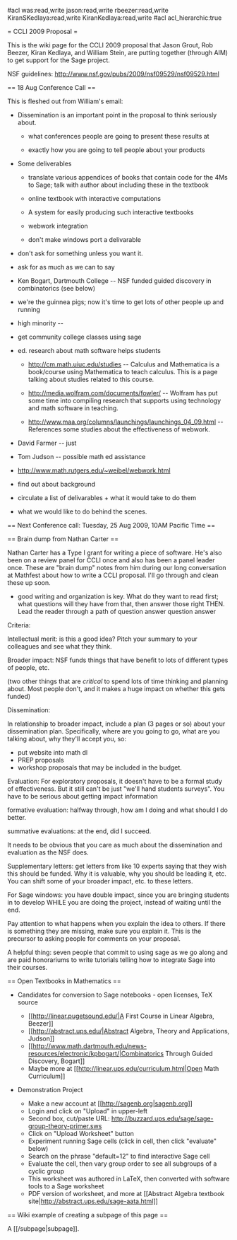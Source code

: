 #acl was:read,write jason:read,write rbeezer:read,write KiranSKedlaya:read,write KiranKedlaya:read,write
#acl acl_hierarchic:true

= CCLI 2009 Proposal =


This is the wiki page for the CCLI 2009 proposal that Jason Grout, Rob Beezer, Kiran Kedlaya, and William Stein, are putting together (through AIM) to get support for the Sage project. 

NSF guidelines: http://www.nsf.gov/pubs/2009/nsf09529/nsf09529.html

== 18 Aug Conference Call ==

This is fleshed out from William's email:

  * Dissemination is an important point in the proposal to think seriously about.
    * what conferences people are going to present these results at

    * exactly how you are going to tell people about your products

  * Some deliverables

    * translate various appendices of books that contain code for the 4Ms to Sage; talk with author about including these in the textbook

    * online textbook with interactive computations

    * A system for easily producing such interactive textbooks

    * webwork integration

    * don't make windows port a delivarable

  * don't ask for something unless you want it.

  * ask for as much as we can to say


  * Ken Bogart, Dartmouth College -- NSF funded guided discovery in combinatorics (see below)

  * we're the guinnea pigs; now it's time to get lots of other people up
  and running

  * high minority --

  * get community college classes using sage

  * ed. research about math software helps students

    * http://cm.math.uiuc.edu/studies -- Calculus and Mathematica is a book/course using Mathematica to teach calculus.  This is a page talking about studies related to this course.

    * http://media.wolfram.com/documents/fowler/  -- Wolfram has put some time into compiling research that supports using technology and math software in teaching.

    * http://www.maa.org/columns/launchings/launchings_04_09.html  -- References some studies about the effectiveness of webwork.

  * David Farmer -- just

  * Tom Judson -- possible math ed assistance

  * http://www.math.rutgers.edu/~weibel/webwork.html

  * find out about background

  * circulate a list of delivarables + what it would take to do them

  * what we would like to do behind the scenes.


== Next Conference call: Tuesday, 25 Aug 2009, 10AM Pacific Time ==


== Brain dump from Nathan Carter ==

Nathan Carter has a Type I grant for writing a piece of software.  He's also been on a review panel for CCLI once and also has been a panel leader once.  These are "brain dump" notes from him during our long conversation at Mathfest about how to write a CCLI proposal.  I'll go through and clean these up soon.

* good writing and organization is key.  What do they want to read first; what questions will they have from that, then answer those right THEN.  Lead the reader through a path of question answer question answer

Criteria:

Intellectual merit: is this a good idea?  Pitch your summary to your colleagues and see what they think.

Broader impact: NSF funds things that have benefit to lots of different types of people, etc.

(two other things that are *critical* to spend lots of time thinking and planning about.  Most people don't, and it makes a huge impact on whether this gets funded)

Dissemination:

In relationship to broader impact, include a plan (3 pages or so) about your dissemination plan.  Specifically, where are you going to go, what are you talking about, why they'll accept you, so:

* put website into math dl
* PREP proposals
* workshop proposals that may be included in the budget.

Evaluation:  For exploratory proposals, it doesn't have to be a formal study of effectiveness.  But it still can't be just "we'll hand students surveys".  You have to be serious about getting impact information

formative evaluation: halfway through, how am I doing and what should I do better.

summative evaluations: at the end, did I succeed.

It needs to be obvious that you care as much about the dissemination and evaluation as the NSF does.

Supplementary letters: get letters from like 10 experts saying that they wish this should be funded.  Why it is valuable, why you should be leading it, etc.  You can shift some of your broader impact, etc. to these letters.

For Sage windows: you have double impact, since you are bringing students in to develop WHILE you are doing the project, instead of waiting until the end.

Pay attention to what happens when you explain the idea to others.  If there is something they are missing, make sure you explain it.  This is the precursor to asking people for comments on your proposal.




A helpful thing: seven people that commit to using sage as we go along and are paid honorariums to write tutorials telling how to integrate Sage into their courses.


== Open Textbooks in Mathematics ==

 * Candidates for conversion to Sage notebooks - open licenses, TeX source
   * [[http://linear.pugetsound.edu/|A First Course in Linear Algebra, Beezer]]
   * [[http://abstract.ups.edu/|Abstract Algebra, Theory and Applications, Judson]]
   * [[http://www.math.dartmouth.edu/news-resources/electronic/kpbogart/|Combinatorics Through Guided Discovery, Bogart]]
   * Maybe more at [[http://linear.ups.edu/curriculum.html|Open Math Curriculum]]

 * Demonstration Project
   * Make a new account at [[http://sagenb.org|sagenb.org]]
   * Login and click on "Upload" in upper-left
   * Second box, cut/paste URL:  http://buzzard.ups.edu/sage/sage-group-theory-primer.sws
   * Click on "Upload Worksheet" button
   * Experiment running Sage cells (click in cell, then click "evaluate" below)
   * Search on the phrase "default=12" to find interactive Sage cell
   * Evaluate the cell, then vary group order to see all subgroups of a cyclic group
   * This worksheet was authored in LaTeX, then converted with software tools to a Sage worksheet
   * PDF version of worksheet, and more at [[Abstract Algebra textbook site|http://abstract.ups.edu/sage-aata.html]]

== Wiki example of creating a subpage of this page ==

A [[/subpage|subpage]].

